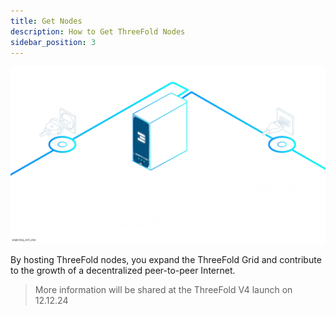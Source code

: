 ```yaml
---
title: Get Nodes
description: How to Get ThreeFold Nodes
sidebar_position: 3
---
```


![](become_farmer.png)

By hosting ThreeFold nodes, you expand the ThreeFold Grid and contribute to the growth of a decentralized peer-to-peer Internet.

> More information will be shared at the ThreeFold V4 launch on 12.12.24